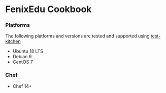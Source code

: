# FenixEdu Cookbook

### Platforms

The following platforms and versions are tested and supported using [test-kitchen](http://kitchen.ci/)

* Ubuntu 18 LTS
* Debian 9
* CentOS 7

### Chef

* Chef 14+